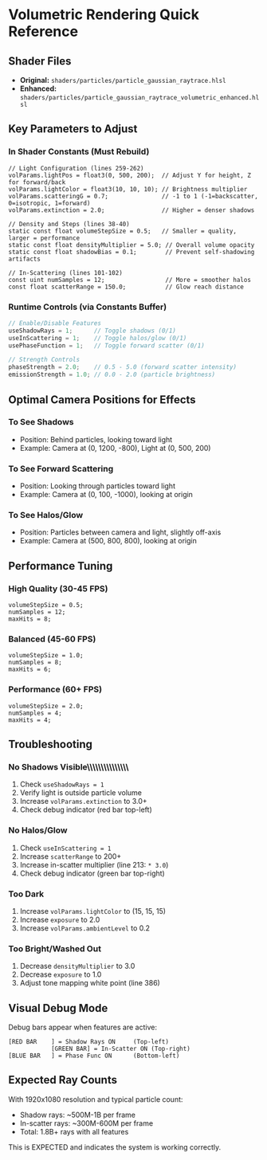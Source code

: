 # Volumetric Rendering Quick Reference

## Shader Files

- **Original:** `shaders/particles/particle_gaussian_raytrace.hlsl`
- **Enhanced:** `shaders/particles/particle_gaussian_raytrace_volumetric_enhanced.hlsl`

## Key Parameters to Adjust

### In Shader Constants (Must Rebuild)

```hlsl
// Light Configuration (lines 259-262)
volParams.lightPos = float3(0, 500, 200);  // Adjust Y for height, Z for forward/back
volParams.lightColor = float3(10, 10, 10); // Brightness multiplier
volParams.scatteringG = 0.7;               // -1 to 1 (-1=backscatter, 0=isotropic, 1=forward)
volParams.extinction = 2.0;                // Higher = denser shadows

// Density and Steps (lines 38-40)
static const float volumeStepSize = 0.5;   // Smaller = quality, larger = performance
static const float densityMultiplier = 5.0; // Overall volume opacity
static const float shadowBias = 0.1;        // Prevent self-shadowing artifacts

// In-Scattering (lines 101-102)
const uint numSamples = 12;                 // More = smoother halos
const float scatterRange = 150.0;           // Glow reach distance
```

### Runtime Controls (via Constants Buffer)

```cpp
// Enable/Disable Features
useShadowRays = 1;      // Toggle shadows (0/1)
useInScattering = 1;    // Toggle halos/glow (0/1)
usePhaseFunction = 1;   // Toggle forward scatter (0/1)

// Strength Controls
phaseStrength = 2.0;    // 0.5 - 5.0 (forward scatter intensity)
emissionStrength = 1.0; // 0.0 - 2.0 (particle brightness)
```

## Optimal Camera Positions for Effects

### To See Shadows
- Position: Behind particles, looking toward light
- Example: Camera at (0, 1200, -800), Light at (0, 500, 200)

### To See Forward Scattering
- Position: Looking through particles toward light
- Example: Camera at (0, 100, -1000), looking at origin

### To See Halos/Glow
- Position: Particles between camera and light, slightly off-axis
- Example: Camera at (500, 800, 800), looking at origin

## Performance Tuning

### High Quality (30-45 FPS)
```hlsl
volumeStepSize = 0.5;
numSamples = 12;
maxHits = 8;
```

### Balanced (45-60 FPS)
```hlsl
volumeStepSize = 1.0;
numSamples = 8;
maxHits = 6;
```

### Performance (60+ FPS)
```hlsl
volumeStepSize = 2.0;
numSamples = 4;
maxHits = 4;
```

## Troubleshooting

### No Shadows Visible\\\\\\\\\\\\\\\\\\\\\\\\\\\\\
1. Check `useShadowRays = 1`
2. Verify light is outside particle volume
3. Increase `volParams.extinction` to 3.0+
4. Check debug indicator (red bar top-left)

### No Halos/Glow
1. Check `useInScattering = 1`
2. Increase `scatterRange` to 200+
3. Increase in-scatter multiplier (line 213: `* 3.0`)
4. Check debug indicator (green bar top-right)

### Too Dark
1. Increase `volParams.lightColor` to (15, 15, 15)
2. Increase `exposure` to 2.0
3. Increase `volParams.ambientLevel` to 0.2

### Too Bright/Washed Out
1. Decrease `densityMultiplier` to 3.0
2. Decrease `exposure` to 1.0
3. Adjust tone mapping white point (line 386)

## Visual Debug Mode

Debug bars appear when features are active:
```
[RED BAR    ] = Shadow Rays ON     (Top-left)
            [GREEN BAR] = In-Scatter ON (Top-right)
[BLUE BAR   ] = Phase Func ON      (Bottom-left)
```

## Expected Ray Counts

With 1920x1080 resolution and typical particle count:
- Shadow rays: ~500M-1B per frame
- In-scatter rays: ~300M-600M per frame
- Total: 1.8B+ rays with all features

This is EXPECTED and indicates the system is working correctly.